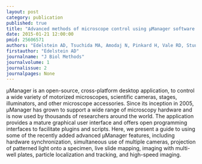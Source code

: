 ```yaml
---
layout: post
category: publication
published: true
title: "Advanced methods of microscope control using μManager software."
date: 2015-01-21 12:00:00
pmid: 25606571
authors: "Edelstein AD, Tsuchida MA, Amodaj N, Pinkard H, Vale RD, Stuurman N"
firstauthor: "Edelstein AD"
journalname: "J Biol Methods"
journalvolume: 1
journalissue: 2
journalpages: None
---
```


μManager is an open-source, cross-platform desktop application, to control a wide variety of motorized microscopes, scientific cameras, stages, illuminators, and other microscope accessories. Since its inception in 2005, μManager has grown to support a wide range of microscopy hardware and is now used by thousands of researchers around the world. The application provides a mature graphical user interface and offers open programming interfaces to facilitate plugins and scripts. Here, we present a guide to using some of the recently added advanced μManager features, including hardware synchronization, simultaneous use of multiple cameras, projection of patterned light onto a specimen, live slide mapping, imaging with multi-well plates, particle localization and tracking, and high-speed imaging.

